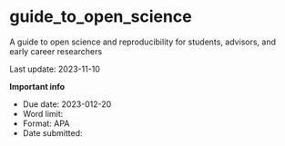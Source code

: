 
# guide_to_open_science

A guide to open science and reproducibility for students, advisors, and
early career researchers

Last update: 2023-11-10

**Important info**

- Due date: 2023-012-20
- Word limit:
- Format: APA
- Date submitted:
